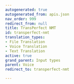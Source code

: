 ```yaml
---
autogenerated: true
autogenerated_from: apis.json
nav_order: 999
redirect_from: null
title: TransPerfect NMT
id: transperfect-nmt
translation_types:
- File Translation
- Voice Translation
- Text Translation
active: true
grand_parent: Input types
parent: Voice
redirect_to: transperfect-nmt

---
```


